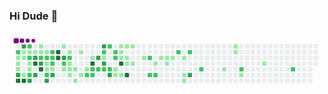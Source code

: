 ### Hi Dude 👋

<!--
**PedroLoebens/PedroLoebens** is a ✨ _special_ ✨ repository because its `README.md` (this file) appears on your GitHub profile.

Here are some ideas to get you started:

- 🔭 I’m currently working on ...
- 🌱 I’m currently learning ...
- 👯 I’m looking to collaborate on ...
- 🤔 I’m looking for help with ...
- 💬 Ask me about ...
- 📫 How to reach me: ...
- 😄 Pronouns: ...
- ⚡ Fun fact: ...
-->

<svg viewBox="-16 -32 880 192" width="880" height="192" xmlns="http://www.w3.org/2000/svg"><desc>Generated with https://github.com/Platane/snk</desc><style>@keyframes c0{57.71%{fill:var(--c2)}57.73%,to{fill:var(--ce)}}@keyframes c1{.99%{fill:var(--c1)}1.01%,to{fill:var(--ce)}}@keyframes c2{33.66%{fill:var(--c1)}33.68%,to{fill:var(--ce)}}@keyframes c3{33.86%{fill:var(--c1)}33.88%,to{fill:var(--ce)}}@keyframes c4{85.36%{fill:var(--c3)}85.38%,to{fill:var(--ce)}}@keyframes c5{97.18%{fill:var(--c4)}97.2%,to{fill:var(--ce)}}@keyframes c6{84.16%{fill:var(--c3)}84.18%,to{fill:var(--ce)}}@keyframes c7{1.39%{fill:var(--c1)}1.41%,to{fill:var(--ce)}}@keyframes c8{1.19%{fill:var(--c1)}1.21%,to{fill:var(--ce)}}@keyframes c9{42.68%{fill:var(--c1)}42.7%,to{fill:var(--ce)}}@keyframes ca{96.98%{fill:var(--c4)}97%,to{fill:var(--ce)}}@keyframes cb{56.7%{fill:var(--c2)}56.72%,to{fill:var(--ce)}}@keyframes cc{1.59%{fill:var(--c1)}1.61%,to{fill:var(--ce)}}@keyframes cd{57.1%{fill:var(--c2)}57.12%,to{fill:var(--ce)}}@keyframes ce{34.46%{fill:var(--c1)}34.48%,to{fill:var(--ce)}}@keyframes cf{34.26%{fill:var(--c1)}34.28%,to{fill:var(--ce)}}@keyframes cg{42.88%{fill:var(--c2)}42.9%,to{fill:var(--ce)}}@keyframes ch{86.36%{fill:var(--c3)}86.38%,to{fill:var(--ce)}}@keyframes ci{1.79%{fill:var(--c1)}1.81%,to{fill:var(--ce)}}@keyframes cj{83.36%{fill:var(--c3)}83.38%,to{fill:var(--ce)}}@keyframes ck{88.77%{fill:var(--c4)}88.79%,to{fill:var(--ce)}}@keyframes cl{85.96%{fill:var(--c3)}85.98%,to{fill:var(--ce)}}@keyframes cm{2.6%{fill:var(--c1)}2.62%,to{fill:var(--ce)}}@keyframes cn{1.99%{fill:var(--c1)}2.01%,to{fill:var(--ce)}}@keyframes co{55.9%{fill:var(--c2)}55.92%,to{fill:var(--ce)}}@keyframes cp{82.96%{fill:var(--c3)}82.98%,to{fill:var(--ce)}}@keyframes cq{88.37%{fill:var(--c4)}88.39%,to{fill:var(--ce)}}@keyframes cr{2.19%{fill:var(--c1)}2.21%,to{fill:var(--ce)}}@keyframes cs{55.7%{fill:var(--c2)}55.72%,to{fill:var(--ce)}}@keyframes ct{38.67%{fill:var(--c1)}38.69%,to{fill:var(--ce)}}@keyframes cu{38.47%{fill:var(--c1)}38.49%,to{fill:var(--ce)}}@keyframes cv{59.91%{fill:var(--c2)}59.93%,to{fill:var(--ce)}}@keyframes cw{87.77%{fill:var(--c3)}87.79%,to{fill:var(--ce)}}@keyframes cx{55.3%{fill:var(--c2)}55.32%,to{fill:var(--ce)}}@keyframes cy{55.1%{fill:var(--c2)}55.12%,to{fill:var(--ce)}}@keyframes cz{38.87%{fill:var(--c2)}38.89%,to{fill:var(--ce)}}@keyframes c10{38.27%{fill:var(--c1)}38.29%,to{fill:var(--ce)}}@keyframes c11{87.36%{fill:var(--c3)}87.38%,to{fill:var(--ce)}}@keyframes c12{89.97%{fill:var(--c4)}89.99%,to{fill:var(--ce)}}@keyframes c13{89.77%{fill:var(--c4)}89.79%,to{fill:var(--ce)}}@keyframes c14{3.8%{fill:var(--c1)}3.82%,to{fill:var(--ce)}}@keyframes c15{81.95%{fill:var(--c3)}81.97%,to{fill:var(--ce)}}@keyframes c16{54.5%{fill:var(--c2)}54.52%,to{fill:var(--ce)}}@keyframes c17{8.21%{fill:var(--c1)}8.23%,to{fill:var(--ce)}}@keyframes c18{4.2%{fill:var(--c1)}4.22%,to{fill:var(--ce)}}@keyframes c19{54.1%{fill:var(--c2)}54.12%,to{fill:var(--ce)}}@keyframes c1a{6.6%{fill:var(--c1)}6.62%,to{fill:var(--ce)}}@keyframes c1b{6.4%{fill:var(--c1)}6.42%,to{fill:var(--ce)}}@keyframes c1c{7.81%{fill:var(--c1)}7.83%,to{fill:var(--ce)}}@keyframes c1d{6.2%{fill:var(--c1)}6.22%,to{fill:var(--ce)}}@keyframes c1e{9.01%{fill:var(--c1)}9.03%,to{fill:var(--ce)}}@keyframes c1f{4.6%{fill:var(--c1)}4.62%,to{fill:var(--ce)}}@keyframes c1g{7.4%{fill:var(--c1)}7.42%,to{fill:var(--ce)}}@keyframes c1h{5.8%{fill:var(--c1)}5.82%,to{fill:var(--ce)}}@keyframes c1i{52.9%{fill:var(--c2)}52.92%,to{fill:var(--ce)}}@keyframes c1j{5.2%{fill:var(--c1)}5.22%,to{fill:var(--ce)}}@keyframes c1k{91.57%{fill:var(--c4)}91.59%,to{fill:var(--ce)}}@keyframes c1l{52.5%{fill:var(--c2)}52.52%,to{fill:var(--ce)}}@keyframes c1m{52.7%{fill:var(--c2)}52.72%,to{fill:var(--ce)}}@keyframes c1n{79.55%{fill:var(--c3)}79.57%,to{fill:var(--ce)}}@keyframes c1o{52.29%{fill:var(--c2)}52.31%,to{fill:var(--ce)}}@keyframes c1p{80.15%{fill:var(--c3)}80.17%,to{fill:var(--ce)}}@keyframes c1q{49.49%{fill:var(--c2)}49.51%,to{fill:var(--ce)}}@keyframes c1r{49.29%{fill:var(--c1)}49.31%,to{fill:var(--ce)}}@keyframes c1s{79.15%{fill:var(--c3)}79.17%,to{fill:var(--ce)}}@keyframes c1t{52.09%{fill:var(--c2)}52.11%,to{fill:var(--ce)}}@keyframes c1u{50.69%{fill:var(--c2)}50.71%,to{fill:var(--ce)}}@keyframes c1v{51.89%{fill:var(--c2)}51.91%,to{fill:var(--ce)}}@keyframes c1w{78.55%{fill:var(--c3)}78.57%,to{fill:var(--ce)}}@keyframes c1x{49.89%{fill:var(--c2)}49.91%,to{fill:var(--ce)}}@keyframes c1y{50.09%{fill:var(--c2)}50.11%,to{fill:var(--ce)}}@keyframes c1z{11.21%{fill:var(--c1)}11.23%,to{fill:var(--ce)}}@keyframes c20{10.61%{fill:var(--c1)}10.63%,to{fill:var(--ce)}}@keyframes c21{13.42%{fill:var(--c1)}13.44%,to{fill:var(--ce)}}@keyframes c22{13.22%{fill:var(--c1)}13.24%,to{fill:var(--ce)}}@keyframes c23{13.02%{fill:var(--c1)}13.04%,to{fill:var(--ce)}}@keyframes c24{92.58%{fill:var(--c4)}92.6%,to{fill:var(--ce)}}@keyframes c25{10.81%{fill:var(--c1)}10.83%,to{fill:var(--ce)}}@keyframes c26{13.62%{fill:var(--c1)}13.64%,to{fill:var(--ce)}}@keyframes c27{12.82%{fill:var(--c1)}12.84%,to{fill:var(--ce)}}@keyframes c28{12.21%{fill:var(--c1)}12.23%,to{fill:var(--ce)}}@keyframes c29{93.18%{fill:var(--c4)}93.2%,to{fill:var(--ce)}}@keyframes c2a{13.82%{fill:var(--c1)}13.84%,to{fill:var(--ce)}}@keyframes c2b{12.41%{fill:var(--c1)}12.43%,to{fill:var(--ce)}}@keyframes c2c{14.62%{fill:var(--c1)}14.64%,to{fill:var(--ce)}}@keyframes c2d{65.72%{fill:var(--c2)}65.74%,to{fill:var(--ce)}}@keyframes c2e{64.72%{fill:var(--c2)}64.74%,to{fill:var(--ce)}}@keyframes c2f{15.22%{fill:var(--c1)}15.24%,to{fill:var(--ce)}}@keyframes c2g{64.92%{fill:var(--c2)}64.94%,to{fill:var(--ce)}}@keyframes c2h{18.83%{fill:var(--c1)}18.85%,to{fill:var(--ce)}}@keyframes c2i{15.82%{fill:var(--c1)}15.84%,to{fill:var(--ce)}}@keyframes c2j{15.62%{fill:var(--c1)}15.64%,to{fill:var(--ce)}}@keyframes c2k{16.02%{fill:var(--c1)}16.04%,to{fill:var(--ce)}}@keyframes c2l{66.92%{fill:var(--c2)}66.94%,to{fill:var(--ce)}}@keyframes c2m{16.42%{fill:var(--c1)}16.44%,to{fill:var(--ce)}}@keyframes c2n{17.02%{fill:var(--c1)}17.04%,to{fill:var(--ce)}}@keyframes c2o{17.22%{fill:var(--c1)}17.24%,to{fill:var(--ce)}}@keyframes c2p{67.32%{fill:var(--c2)}67.34%,to{fill:var(--ce)}}@keyframes c2q{75.34%{fill:var(--c3)}75.36%,to{fill:var(--ce)}}@keyframes c2r{68.33%{fill:var(--c2)}68.35%,to{fill:var(--ce)}}@keyframes c2s{21.43%{fill:var(--c1)}21.45%,to{fill:var(--ce)}}@keyframes c2t{25.04%{fill:var(--c1)}25.06%,to{fill:var(--ce)}}@keyframes c2u{24.84%{fill:var(--c1)}24.86%,to{fill:var(--ce)}}@keyframes c2v{69.73%{fill:var(--c2)}69.75%,to{fill:var(--ce)}}@keyframes c2w{22.23%{fill:var(--c1)}22.25%,to{fill:var(--ce)}}@keyframes c2x{23.44%{fill:var(--c1)}23.46%,to{fill:var(--ce)}}@keyframes c2y{71.53%{fill:var(--c2)}71.55%,to{fill:var(--ce)}}@keyframes u0{.99%{transform:scale(0,1)}1.01%,1.19%{transform:scale(.02,1)}1.21%,1.39%{transform:scale(.04,1)}1.41%,1.59%{transform:scale(.06,1)}1.61%,1.79%{transform:scale(.08,1)}1.81%,1.99%{transform:scale(.1,1)}2.01%,2.19%{transform:scale(.12,1)}2.21%,2.6%{transform:scale(.13,1)}2.62%,3.8%{transform:scale(.15,1)}3.82%,4.2%{transform:scale(.17,1)}4.22%,4.6%{transform:scale(.19,1)}4.62%,5.2%{transform:scale(.21,1)}5.22%,5.8%{transform:scale(.23,1)}5.82%,6.2%{transform:scale(.25,1)}6.22%,6.4%{transform:scale(.27,1)}6.42%,6.6%{transform:scale(.29,1)}6.62%,7.4%{transform:scale(.31,1)}7.42%,7.81%{transform:scale(.33,1)}7.83%,8.21%{transform:scale(.35,1)}8.23%,9.01%{transform:scale(.37,1)}10.61%,9.03%{transform:scale(.38,1)}10.63%,10.81%{transform:scale(.4,1)}10.83%,11.21%{transform:scale(.42,1)}11.23%,12.21%{transform:scale(.44,1)}12.23%,12.41%{transform:scale(.46,1)}12.43%,12.82%{transform:scale(.48,1)}12.84%,13.02%{transform:scale(.5,1)}13.04%,13.22%{transform:scale(.52,1)}13.24%,13.42%{transform:scale(.54,1)}13.44%,13.62%{transform:scale(.56,1)}13.64%,13.82%{transform:scale(.58,1)}13.84%,14.62%{transform:scale(.6,1)}14.64%,15.22%{transform:scale(.62,1)}15.24%,15.62%{transform:scale(.63,1)}15.64%,15.82%{transform:scale(.65,1)}15.84%,16.02%{transform:scale(.67,1)}16.04%,16.42%{transform:scale(.69,1)}16.44%,17.02%{transform:scale(.71,1)}17.04%,17.22%{transform:scale(.73,1)}17.24%,18.83%{transform:scale(.75,1)}18.85%,21.43%{transform:scale(.77,1)}21.45%,22.23%{transform:scale(.79,1)}22.25%,23.44%{transform:scale(.81,1)}23.46%,24.84%{transform:scale(.83,1)}24.86%,25.04%{transform:scale(.85,1)}25.06%,33.66%{transform:scale(.87,1)}33.68%,33.86%{transform:scale(.88,1)}33.88%,34.26%{transform:scale(.9,1)}34.28%,34.46%{transform:scale(.92,1)}34.48%,38.27%{transform:scale(.94,1)}38.29%,38.47%{transform:scale(.96,1)}38.49%,38.67%{transform:scale(.98,1)}38.69%,to{transform:scale(1,1)}}@keyframes u1{38.87%{transform:scale(0,1)}38.89%,to{transform:scale(1,1)}}@keyframes u2{42.68%{transform:scale(0,1)}42.7%,to{transform:scale(1,1)}}@keyframes u3{42.88%{transform:scale(0,1)}42.9%,to{transform:scale(1,1)}}@keyframes u4{49.29%{transform:scale(0,1)}49.31%,to{transform:scale(1,1)}}@keyframes u5{49.49%{transform:scale(0,1)}49.51%,49.89%{transform:scale(.04,1)}49.91%,50.09%{transform:scale(.07,1)}50.11%,50.69%{transform:scale(.11,1)}50.71%,51.89%{transform:scale(.14,1)}51.91%,52.09%{transform:scale(.18,1)}52.11%,52.29%{transform:scale(.21,1)}52.31%,52.5%{transform:scale(.25,1)}52.52%,52.7%{transform:scale(.29,1)}52.72%,52.9%{transform:scale(.32,1)}52.92%,54.1%{transform:scale(.36,1)}54.12%,54.5%{transform:scale(.39,1)}54.52%,55.1%{transform:scale(.43,1)}55.12%,55.3%{transform:scale(.46,1)}55.32%,55.7%{transform:scale(.5,1)}55.72%,55.9%{transform:scale(.54,1)}55.92%,56.7%{transform:scale(.57,1)}56.72%,57.1%{transform:scale(.61,1)}57.12%,57.71%{transform:scale(.64,1)}57.73%,59.91%{transform:scale(.68,1)}59.93%,64.72%{transform:scale(.71,1)}64.74%,64.92%{transform:scale(.75,1)}64.94%,65.72%{transform:scale(.79,1)}65.74%,66.92%{transform:scale(.82,1)}66.94%,67.32%{transform:scale(.86,1)}67.34%,68.33%{transform:scale(.89,1)}68.35%,69.73%{transform:scale(.93,1)}69.75%,71.53%{transform:scale(.96,1)}71.55%,to{transform:scale(1,1)}}@keyframes u6{75.34%{transform:scale(0,1)}75.36%,78.55%{transform:scale(.07,1)}78.57%,79.15%{transform:scale(.14,1)}79.17%,79.55%{transform:scale(.21,1)}79.57%,80.15%{transform:scale(.29,1)}80.17%,81.95%{transform:scale(.36,1)}81.97%,82.96%{transform:scale(.43,1)}82.98%,83.36%{transform:scale(.5,1)}83.38%,84.16%{transform:scale(.57,1)}84.18%,85.36%{transform:scale(.64,1)}85.38%,85.96%{transform:scale(.71,1)}85.98%,86.36%{transform:scale(.79,1)}86.38%,87.36%{transform:scale(.86,1)}87.38%,87.77%{transform:scale(.93,1)}87.79%,to{transform:scale(1,1)}}@keyframes u7{88.37%{transform:scale(0,1)}88.39%,88.77%{transform:scale(.11,1)}88.79%,89.77%{transform:scale(.22,1)}89.79%,89.97%{transform:scale(.33,1)}89.99%,91.57%{transform:scale(.44,1)}91.59%,92.58%{transform:scale(.56,1)}92.6%,93.18%{transform:scale(.67,1)}93.2%,96.98%{transform:scale(.78,1)}97%,97.18%{transform:scale(.89,1)}97.2%,to{transform:scale(1,1)}}@keyframes s0{0%,99.8%{transform:translate(0,-16px)}.2%{transform:translate(-16px,-16px)}.8%{transform:translate(-16px,32px)}1.2%,33.27%,57.31%,98.2%{transform:translate(16px,32px)}1.4%,33.07%,57.52%{transform:translate(16px,16px)}2.2%,55.51%,59.12%{transform:translate(80px,16px)}2.4%{transform:translate(80px,0)}2.61%,56.31%{transform:translate(64px,0)}2.81%{transform:translate(64px,-16px)}3.61%{transform:translate(128px,-16px)}3.81%,81.56%{transform:translate(128px,0)}4.01%{transform:translate(144px,0)}4.21%{transform:translate(144px,16px)}5.01%,91.18%{transform:translate(208px,16px)}5.21%{transform:translate(208px,32px)}5.41%,53.51%{transform:translate(192px,32px)}5.81%{transform:translate(192px,64px)}6.41%,8.02%{transform:translate(144px,64px)}54.31%,6.61%{transform:translate(144px,48px)}7.01%{transform:translate(176px,48px)}7.41%{transform:translate(176px,80px)}7.82%{transform:translate(144px,80px)}8.22%{transform:translate(128px,64px)}8.42%{transform:translate(128px,80px)}8.82%{transform:translate(160px,80px)}9.02%{transform:translate(160px,96px)}10.42%,48.1%{transform:translate(272px,96px)}10.62%,11.42%{transform:translate(272px,80px)}10.82%,11.62%{transform:translate(288px,80px)}11.02%,11.82%{transform:translate(288px,64px)}11.22%{transform:translate(272px,64px)}12.02%{transform:translate(304px,64px)}12.22%,92.79%{transform:translate(304px,48px)}12.42%{transform:translate(320px,48px)}12.63%{transform:translate(320px,32px)}13.03%{transform:translate(288px,32px)}13.43%{transform:translate(288px,0)}14.23%{transform:translate(352px,0)}14.83%{transform:translate(352px,48px)}15.63%{transform:translate(416px,48px)}15.83%{transform:translate(416px,32px)}16.43%{transform:translate(464px,32px)}17.23%{transform:translate(464px,96px)}17.43%{transform:translate(448px,96px)}18.24%{transform:translate(448px,32px)}18.84%{transform:translate(400px,32px)}19.04%{transform:translate(400px,48px)}21.24%{transform:translate(576px,48px)}21.44%{transform:translate(576px,64px)}21.84%{transform:translate(608px,64px)}22.04%{transform:translate(608px,80px)}23.05%{transform:translate(688px,80px)}23.85%{transform:translate(688px,16px)}24.85%{transform:translate(608px,16px)}25.25%{transform:translate(608px,-16px)}32.26%,99.2%{transform:translate(48px,-16px)}32.67%{transform:translate(48px,16px)}33.47%,57.92%{transform:translate(0,32px)}33.87%{transform:translate(0,64px)}34.27%,43.09%{transform:translate(32px,64px)}34.47%{transform:translate(32px,48px)}34.67%,98%{transform:translate(16px,48px)}34.87%,42.48%{transform:translate(16px,64px)}35.27%,42.08%,43.69%{transform:translate(-16px,64px)}35.87%,41.48%,44.29%{transform:translate(-16px,112px)}37.27%{transform:translate(96px,112px)}37.47%,87.58%{transform:translate(96px,96px)}37.68%{transform:translate(112px,96px)}38.08%{transform:translate(112px,64px)}38.48%,88.18%{transform:translate(80px,64px)}38.68%{transform:translate(80px,48px)}39.08%{transform:translate(112px,48px)}39.88%{transform:translate(112px,112px)}42.69%,96.79%{transform:translate(16px,80px)}42.89%,86.57%{transform:translate(32px,80px)}47.29%{transform:translate(224px,112px)}47.49%{transform:translate(224px,96px)}48.7%{transform:translate(272px,48px)}48.9%{transform:translate(256px,48px)}49.1%,50.3%{transform:translate(256px,32px)}49.3%,79.36%{transform:translate(240px,32px)}49.5%,79.96%{transform:translate(240px,16px)}49.9%,51.1%{transform:translate(272px,16px)}50.1%{transform:translate(272px,32px)}50.7%{transform:translate(256px,0)}50.9%{transform:translate(272px,0)}51.3%{transform:translate(256px,16px)}51.9%,78.36%{transform:translate(256px,64px)}52.51%{transform:translate(208px,64px)}52.71%{transform:translate(208px,80px)}52.91%{transform:translate(192px,80px)}54.11%{transform:translate(144px,32px)}54.91%{transform:translate(96px,48px)}55.31%{transform:translate(96px,16px)}55.71%{transform:translate(80px,32px)}55.91%,83.17%{transform:translate(64px,32px)}56.71%{transform:translate(32px,0)}57.11%,58.32%{transform:translate(32px,32px)}57.72%{transform:translate(0,16px)}58.52%{transform:translate(32px,16px)}59.92%{transform:translate(80px,80px)}60.12%{transform:translate(64px,80px)}60.52%{transform:translate(64px,112px)}64.33%{transform:translate(368px,112px)}64.73%{transform:translate(368px,80px)}64.93%{transform:translate(384px,80px)}65.53%{transform:translate(384px,32px)}65.73%{transform:translate(368px,32px)}65.93%{transform:translate(368px,16px)}67.74%{transform:translate(512px,16px)}68.34%{transform:translate(512px,64px)}71.54%{transform:translate(768px,64px)}71.74%{transform:translate(768px,80px)}75.35%{transform:translate(480px,80px)}75.55%{transform:translate(480px,64px)}78.56%{transform:translate(256px,80px)}78.76%{transform:translate(240px,80px)}79.56%{transform:translate(224px,32px)}79.76%{transform:translate(224px,16px)}80.16%{transform:translate(240px,0)}82.16%{transform:translate(128px,48px)}82.97%,88.58%{transform:translate(64px,48px)}83.37%,88.98%,98.6%{transform:translate(48px,32px)}83.77%{transform:translate(48px,0)}84.37%{transform:translate(0,0)}85.37%{transform:translate(0,80px)}85.97%{transform:translate(48px,80px)}86.17%{transform:translate(48px,96px)}86.37%{transform:translate(32px,96px)}87.37%{transform:translate(96px,80px)}87.78%{transform:translate(80px,96px)}88.38%{transform:translate(64px,64px)}88.78%{transform:translate(48px,48px)}89.78%{transform:translate(112px,32px)}89.98%{transform:translate(112px,16px)}91.58%{transform:translate(208px,48px)}93.19%{transform:translate(304px,80px)}96.99%{transform:translate(16px,96px)}97.19%{transform:translate(0,96px)}97.8%{transform:translate(0,48px)}}@keyframes s1{0%,99.8%{transform:translate(16px,-16px)}.4%{transform:translate(-16px,-16px)}1%{transform:translate(-16px,32px)}1.4%,33.47%,57.52%,98.4%{transform:translate(16px,32px)}1.6%,33.27%,57.72%{transform:translate(16px,16px)}2.4%,55.71%,59.32%{transform:translate(80px,16px)}2.61%{transform:translate(80px,0)}2.81%,56.51%{transform:translate(64px,0)}3.01%{transform:translate(64px,-16px)}3.81%{transform:translate(128px,-16px)}4.01%,81.76%{transform:translate(128px,0)}4.21%{transform:translate(144px,0)}4.41%{transform:translate(144px,16px)}5.21%,91.38%{transform:translate(208px,16px)}5.41%{transform:translate(208px,32px)}5.61%,53.71%{transform:translate(192px,32px)}6.01%{transform:translate(192px,64px)}6.61%,8.22%{transform:translate(144px,64px)}54.51%,6.81%{transform:translate(144px,48px)}7.21%{transform:translate(176px,48px)}7.62%{transform:translate(176px,80px)}8.02%{transform:translate(144px,80px)}8.42%{transform:translate(128px,64px)}8.62%{transform:translate(128px,80px)}9.02%{transform:translate(160px,80px)}9.22%{transform:translate(160px,96px)}10.62%,48.3%{transform:translate(272px,96px)}10.82%,11.62%{transform:translate(272px,80px)}11.02%,11.82%{transform:translate(288px,80px)}11.22%,12.02%{transform:translate(288px,64px)}11.42%{transform:translate(272px,64px)}12.22%{transform:translate(304px,64px)}12.42%,92.99%{transform:translate(304px,48px)}12.63%{transform:translate(320px,48px)}12.83%{transform:translate(320px,32px)}13.23%{transform:translate(288px,32px)}13.63%{transform:translate(288px,0)}14.43%{transform:translate(352px,0)}15.03%{transform:translate(352px,48px)}15.83%{transform:translate(416px,48px)}16.03%{transform:translate(416px,32px)}16.63%{transform:translate(464px,32px)}17.43%{transform:translate(464px,96px)}17.64%{transform:translate(448px,96px)}18.44%{transform:translate(448px,32px)}19.04%{transform:translate(400px,32px)}19.24%{transform:translate(400px,48px)}21.44%{transform:translate(576px,48px)}21.64%{transform:translate(576px,64px)}22.04%{transform:translate(608px,64px)}22.24%{transform:translate(608px,80px)}23.25%{transform:translate(688px,80px)}24.05%{transform:translate(688px,16px)}25.05%{transform:translate(608px,16px)}25.45%{transform:translate(608px,-16px)}32.46%,99.4%{transform:translate(48px,-16px)}32.87%{transform:translate(48px,16px)}33.67%,58.12%{transform:translate(0,32px)}34.07%{transform:translate(0,64px)}34.47%,43.29%{transform:translate(32px,64px)}34.67%{transform:translate(32px,48px)}34.87%,98.2%{transform:translate(16px,48px)}35.07%,42.69%{transform:translate(16px,64px)}35.47%,42.28%,43.89%{transform:translate(-16px,64px)}36.07%,41.68%,44.49%{transform:translate(-16px,112px)}37.47%{transform:translate(96px,112px)}37.68%,87.78%{transform:translate(96px,96px)}37.88%{transform:translate(112px,96px)}38.28%{transform:translate(112px,64px)}38.68%,88.38%{transform:translate(80px,64px)}38.88%{transform:translate(80px,48px)}39.28%{transform:translate(112px,48px)}40.08%{transform:translate(112px,112px)}42.89%,96.99%{transform:translate(16px,80px)}43.09%,86.77%{transform:translate(32px,80px)}47.49%{transform:translate(224px,112px)}47.7%{transform:translate(224px,96px)}48.9%{transform:translate(272px,48px)}49.1%{transform:translate(256px,48px)}49.3%,50.5%{transform:translate(256px,32px)}49.5%,79.56%{transform:translate(240px,32px)}49.7%,80.16%{transform:translate(240px,16px)}50.1%,51.3%{transform:translate(272px,16px)}50.3%{transform:translate(272px,32px)}50.9%{transform:translate(256px,0)}51.1%{transform:translate(272px,0)}51.5%{transform:translate(256px,16px)}52.1%,78.56%{transform:translate(256px,64px)}52.71%{transform:translate(208px,64px)}52.91%{transform:translate(208px,80px)}53.11%{transform:translate(192px,80px)}54.31%{transform:translate(144px,32px)}55.11%{transform:translate(96px,48px)}55.51%{transform:translate(96px,16px)}55.91%{transform:translate(80px,32px)}56.11%,83.37%{transform:translate(64px,32px)}56.91%{transform:translate(32px,0)}57.31%,58.52%{transform:translate(32px,32px)}57.92%{transform:translate(0,16px)}58.72%{transform:translate(32px,16px)}60.12%{transform:translate(80px,80px)}60.32%{transform:translate(64px,80px)}60.72%{transform:translate(64px,112px)}64.53%{transform:translate(368px,112px)}64.93%{transform:translate(368px,80px)}65.13%{transform:translate(384px,80px)}65.73%{transform:translate(384px,32px)}65.93%{transform:translate(368px,32px)}66.13%{transform:translate(368px,16px)}67.94%{transform:translate(512px,16px)}68.54%{transform:translate(512px,64px)}71.74%{transform:translate(768px,64px)}71.94%{transform:translate(768px,80px)}75.55%{transform:translate(480px,80px)}75.75%{transform:translate(480px,64px)}78.76%{transform:translate(256px,80px)}78.96%{transform:translate(240px,80px)}79.76%{transform:translate(224px,32px)}79.96%{transform:translate(224px,16px)}80.36%{transform:translate(240px,0)}82.36%{transform:translate(128px,48px)}83.17%,88.78%{transform:translate(64px,48px)}83.57%,89.18%,98.8%{transform:translate(48px,32px)}83.97%{transform:translate(48px,0)}84.57%{transform:translate(0,0)}85.57%{transform:translate(0,80px)}86.17%{transform:translate(48px,80px)}86.37%{transform:translate(48px,96px)}86.57%{transform:translate(32px,96px)}87.58%{transform:translate(96px,80px)}87.98%{transform:translate(80px,96px)}88.58%{transform:translate(64px,64px)}88.98%{transform:translate(48px,48px)}89.98%{transform:translate(112px,32px)}90.18%{transform:translate(112px,16px)}91.78%{transform:translate(208px,48px)}93.39%{transform:translate(304px,80px)}97.19%{transform:translate(16px,96px)}97.39%{transform:translate(0,96px)}98%{transform:translate(0,48px)}}@keyframes s2{0%,99.8%{transform:translate(32px,-16px)}.6%{transform:translate(-16px,-16px)}1.2%{transform:translate(-16px,32px)}1.6%,33.67%,57.72%,98.6%{transform:translate(16px,32px)}1.8%,33.47%,57.92%{transform:translate(16px,16px)}2.61%,55.91%,59.52%{transform:translate(80px,16px)}2.81%{transform:translate(80px,0)}3.01%,56.71%{transform:translate(64px,0)}3.21%{transform:translate(64px,-16px)}4.01%{transform:translate(128px,-16px)}4.21%,81.96%{transform:translate(128px,0)}4.41%{transform:translate(144px,0)}4.61%{transform:translate(144px,16px)}5.41%,91.58%{transform:translate(208px,16px)}5.61%{transform:translate(208px,32px)}5.81%,53.91%{transform:translate(192px,32px)}6.21%{transform:translate(192px,64px)}6.81%,8.42%{transform:translate(144px,64px)}54.71%,7.01%{transform:translate(144px,48px)}7.41%{transform:translate(176px,48px)}7.82%{transform:translate(176px,80px)}8.22%{transform:translate(144px,80px)}8.62%{transform:translate(128px,64px)}8.82%{transform:translate(128px,80px)}9.22%{transform:translate(160px,80px)}9.42%{transform:translate(160px,96px)}10.82%,48.5%{transform:translate(272px,96px)}11.02%,11.82%{transform:translate(272px,80px)}11.22%,12.02%{transform:translate(288px,80px)}11.42%,12.22%{transform:translate(288px,64px)}11.62%{transform:translate(272px,64px)}12.42%{transform:translate(304px,64px)}12.63%,93.19%{transform:translate(304px,48px)}12.83%{transform:translate(320px,48px)}13.03%{transform:translate(320px,32px)}13.43%{transform:translate(288px,32px)}13.83%{transform:translate(288px,0)}14.63%{transform:translate(352px,0)}15.23%{transform:translate(352px,48px)}16.03%{transform:translate(416px,48px)}16.23%{transform:translate(416px,32px)}16.83%{transform:translate(464px,32px)}17.64%{transform:translate(464px,96px)}17.84%{transform:translate(448px,96px)}18.64%{transform:translate(448px,32px)}19.24%{transform:translate(400px,32px)}19.44%{transform:translate(400px,48px)}21.64%{transform:translate(576px,48px)}21.84%{transform:translate(576px,64px)}22.24%{transform:translate(608px,64px)}22.44%{transform:translate(608px,80px)}23.45%{transform:translate(688px,80px)}24.25%{transform:translate(688px,16px)}25.25%{transform:translate(608px,16px)}25.65%{transform:translate(608px,-16px)}32.67%,99.6%{transform:translate(48px,-16px)}33.07%{transform:translate(48px,16px)}33.87%,58.32%{transform:translate(0,32px)}34.27%{transform:translate(0,64px)}34.67%,43.49%{transform:translate(32px,64px)}34.87%{transform:translate(32px,48px)}35.07%,98.4%{transform:translate(16px,48px)}35.27%,42.89%{transform:translate(16px,64px)}35.67%,42.48%,44.09%{transform:translate(-16px,64px)}36.27%,41.88%,44.69%{transform:translate(-16px,112px)}37.68%{transform:translate(96px,112px)}37.88%,87.98%{transform:translate(96px,96px)}38.08%{transform:translate(112px,96px)}38.48%{transform:translate(112px,64px)}38.88%,88.58%{transform:translate(80px,64px)}39.08%{transform:translate(80px,48px)}39.48%{transform:translate(112px,48px)}40.28%{transform:translate(112px,112px)}43.09%,97.19%{transform:translate(16px,80px)}43.29%,86.97%{transform:translate(32px,80px)}47.7%{transform:translate(224px,112px)}47.9%{transform:translate(224px,96px)}49.1%{transform:translate(272px,48px)}49.3%{transform:translate(256px,48px)}49.5%,50.7%{transform:translate(256px,32px)}49.7%,79.76%{transform:translate(240px,32px)}49.9%,80.36%{transform:translate(240px,16px)}50.3%,51.5%{transform:translate(272px,16px)}50.5%{transform:translate(272px,32px)}51.1%{transform:translate(256px,0)}51.3%{transform:translate(272px,0)}51.7%{transform:translate(256px,16px)}52.3%,78.76%{transform:translate(256px,64px)}52.91%{transform:translate(208px,64px)}53.11%{transform:translate(208px,80px)}53.31%{transform:translate(192px,80px)}54.51%{transform:translate(144px,32px)}55.31%{transform:translate(96px,48px)}55.71%{transform:translate(96px,16px)}56.11%{transform:translate(80px,32px)}56.31%,83.57%{transform:translate(64px,32px)}57.11%{transform:translate(32px,0)}57.52%,58.72%{transform:translate(32px,32px)}58.12%{transform:translate(0,16px)}58.92%{transform:translate(32px,16px)}60.32%{transform:translate(80px,80px)}60.52%{transform:translate(64px,80px)}60.92%{transform:translate(64px,112px)}64.73%{transform:translate(368px,112px)}65.13%{transform:translate(368px,80px)}65.33%{transform:translate(384px,80px)}65.93%{transform:translate(384px,32px)}66.13%{transform:translate(368px,32px)}66.33%{transform:translate(368px,16px)}68.14%{transform:translate(512px,16px)}68.74%{transform:translate(512px,64px)}71.94%{transform:translate(768px,64px)}72.14%{transform:translate(768px,80px)}75.75%{transform:translate(480px,80px)}75.95%{transform:translate(480px,64px)}78.96%{transform:translate(256px,80px)}79.16%{transform:translate(240px,80px)}79.96%{transform:translate(224px,32px)}80.16%{transform:translate(224px,16px)}80.56%{transform:translate(240px,0)}82.57%{transform:translate(128px,48px)}83.37%,88.98%{transform:translate(64px,48px)}83.77%,89.38%,99%{transform:translate(48px,32px)}84.17%{transform:translate(48px,0)}84.77%{transform:translate(0,0)}85.77%{transform:translate(0,80px)}86.37%{transform:translate(48px,80px)}86.57%{transform:translate(48px,96px)}86.77%{transform:translate(32px,96px)}87.78%{transform:translate(96px,80px)}88.18%{transform:translate(80px,96px)}88.78%{transform:translate(64px,64px)}89.18%{transform:translate(48px,48px)}90.18%{transform:translate(112px,32px)}90.38%{transform:translate(112px,16px)}91.98%{transform:translate(208px,48px)}93.59%{transform:translate(304px,80px)}97.39%{transform:translate(16px,96px)}97.6%{transform:translate(0,96px)}98.2%{transform:translate(0,48px)}}@keyframes s3{0%,32.87%,99.8%{transform:translate(48px,-16px)}.8%{transform:translate(-16px,-16px)}1.4%{transform:translate(-16px,32px)}1.8%,33.87%,57.92%,98.8%{transform:translate(16px,32px)}2%,33.67%,58.12%{transform:translate(16px,16px)}2.81%,56.11%,59.72%{transform:translate(80px,16px)}3.01%{transform:translate(80px,0)}3.21%,56.91%{transform:translate(64px,0)}3.41%{transform:translate(64px,-16px)}4.21%{transform:translate(128px,-16px)}4.41%,82.16%{transform:translate(128px,0)}4.61%{transform:translate(144px,0)}4.81%{transform:translate(144px,16px)}5.61%,91.78%{transform:translate(208px,16px)}5.81%{transform:translate(208px,32px)}54.11%,6.01%{transform:translate(192px,32px)}6.41%{transform:translate(192px,64px)}7.01%,8.62%{transform:translate(144px,64px)}54.91%,7.21%{transform:translate(144px,48px)}7.62%{transform:translate(176px,48px)}8.02%{transform:translate(176px,80px)}8.42%{transform:translate(144px,80px)}8.82%{transform:translate(128px,64px)}9.02%{transform:translate(128px,80px)}9.42%{transform:translate(160px,80px)}9.62%{transform:translate(160px,96px)}11.02%,48.7%{transform:translate(272px,96px)}11.22%,12.02%{transform:translate(272px,80px)}11.42%,12.22%{transform:translate(288px,80px)}11.62%,12.42%{transform:translate(288px,64px)}11.82%{transform:translate(272px,64px)}12.63%{transform:translate(304px,64px)}12.83%,93.39%{transform:translate(304px,48px)}13.03%{transform:translate(320px,48px)}13.23%{transform:translate(320px,32px)}13.63%{transform:translate(288px,32px)}14.03%{transform:translate(288px,0)}14.83%{transform:translate(352px,0)}15.43%{transform:translate(352px,48px)}16.23%{transform:translate(416px,48px)}16.43%{transform:translate(416px,32px)}17.03%{transform:translate(464px,32px)}17.84%{transform:translate(464px,96px)}18.04%{transform:translate(448px,96px)}18.84%{transform:translate(448px,32px)}19.44%{transform:translate(400px,32px)}19.64%{transform:translate(400px,48px)}21.84%{transform:translate(576px,48px)}22.04%{transform:translate(576px,64px)}22.44%{transform:translate(608px,64px)}22.65%{transform:translate(608px,80px)}23.65%{transform:translate(688px,80px)}24.45%{transform:translate(688px,16px)}25.45%{transform:translate(608px,16px)}25.85%{transform:translate(608px,-16px)}33.27%{transform:translate(48px,16px)}34.07%,58.52%{transform:translate(0,32px)}34.47%{transform:translate(0,64px)}34.87%,43.69%{transform:translate(32px,64px)}35.07%{transform:translate(32px,48px)}35.27%,98.6%{transform:translate(16px,48px)}35.47%,43.09%{transform:translate(16px,64px)}35.87%,42.69%,44.29%{transform:translate(-16px,64px)}36.47%,42.08%,44.89%{transform:translate(-16px,112px)}37.88%{transform:translate(96px,112px)}38.08%,88.18%{transform:translate(96px,96px)}38.28%{transform:translate(112px,96px)}38.68%{transform:translate(112px,64px)}39.08%,88.78%{transform:translate(80px,64px)}39.28%{transform:translate(80px,48px)}39.68%{transform:translate(112px,48px)}40.48%{transform:translate(112px,112px)}43.29%,97.39%{transform:translate(16px,80px)}43.49%,87.17%{transform:translate(32px,80px)}47.9%{transform:translate(224px,112px)}48.1%{transform:translate(224px,96px)}49.3%{transform:translate(272px,48px)}49.5%{transform:translate(256px,48px)}49.7%,50.9%{transform:translate(256px,32px)}49.9%,79.96%{transform:translate(240px,32px)}50.1%,80.56%{transform:translate(240px,16px)}50.5%,51.7%{transform:translate(272px,16px)}50.7%{transform:translate(272px,32px)}51.3%{transform:translate(256px,0)}51.5%{transform:translate(272px,0)}51.9%{transform:translate(256px,16px)}52.51%,78.96%{transform:translate(256px,64px)}53.11%{transform:translate(208px,64px)}53.31%{transform:translate(208px,80px)}53.51%{transform:translate(192px,80px)}54.71%{transform:translate(144px,32px)}55.51%{transform:translate(96px,48px)}55.91%{transform:translate(96px,16px)}56.31%{transform:translate(80px,32px)}56.51%,83.77%{transform:translate(64px,32px)}57.31%{transform:translate(32px,0)}57.72%,58.92%{transform:translate(32px,32px)}58.32%{transform:translate(0,16px)}59.12%{transform:translate(32px,16px)}60.52%{transform:translate(80px,80px)}60.72%{transform:translate(64px,80px)}61.12%{transform:translate(64px,112px)}64.93%{transform:translate(368px,112px)}65.33%{transform:translate(368px,80px)}65.53%{transform:translate(384px,80px)}66.13%{transform:translate(384px,32px)}66.33%{transform:translate(368px,32px)}66.53%{transform:translate(368px,16px)}68.34%{transform:translate(512px,16px)}68.94%{transform:translate(512px,64px)}72.14%{transform:translate(768px,64px)}72.34%{transform:translate(768px,80px)}75.95%{transform:translate(480px,80px)}76.15%{transform:translate(480px,64px)}79.16%{transform:translate(256px,80px)}79.36%{transform:translate(240px,80px)}80.16%{transform:translate(224px,32px)}80.36%{transform:translate(224px,16px)}80.76%{transform:translate(240px,0)}82.77%{transform:translate(128px,48px)}83.57%,89.18%{transform:translate(64px,48px)}83.97%,89.58%,99.2%{transform:translate(48px,32px)}84.37%{transform:translate(48px,0)}84.97%{transform:translate(0,0)}85.97%{transform:translate(0,80px)}86.57%{transform:translate(48px,80px)}86.77%{transform:translate(48px,96px)}86.97%{transform:translate(32px,96px)}87.98%{transform:translate(96px,80px)}88.38%{transform:translate(80px,96px)}88.98%{transform:translate(64px,64px)}89.38%{transform:translate(48px,48px)}90.38%{transform:translate(112px,32px)}90.58%{transform:translate(112px,16px)}92.18%{transform:translate(208px,48px)}93.79%{transform:translate(304px,80px)}97.6%{transform:translate(16px,96px)}97.8%{transform:translate(0,96px)}98.4%{transform:translate(0,48px)}}:root{--cb:#1b1f230a;--cs:purple;--ce:#ebedf0;--c0:#ebedf0;--c1:#9be9a8;--c2:#40c463;--c3:#30a14e;--c4:#216e39}@media (prefers-color-scheme:dark){:root{--cb:#1b1f230a;--cs:purple;--ce:#161b22;--c1:#01311f;--c2:#034525;--c3:#0f6d31;--c4:#00c647}}.c{shape-rendering:geometricPrecision;fill:var(--ce);stroke-width:1px;stroke:var(--cb);animation:none 49900ms linear infinite}.c.c0{fill:var(--c2);animation-name:c0}.c.c1,.c.c2,.c.c3{fill:var(--c1);animation-name:c1}.c.c2,.c.c3{animation-name:c2}.c.c3{animation-name:c3}.c.c4{fill:var(--c3);animation-name:c4}.c.c5{fill:var(--c4);animation-name:c5}.c.c6{fill:var(--c3);animation-name:c6}.c.c7,.c.c8,.c.c9{fill:var(--c1);animation-name:c7}.c.c8,.c.c9{animation-name:c8}.c.c9{animation-name:c9}.c.ca{fill:var(--c4);animation-name:ca}.c.cb{fill:var(--c2);animation-name:cb}.c.cc{fill:var(--c1);animation-name:cc}.c.cd{fill:var(--c2);animation-name:cd}.c.ce,.c.cf{fill:var(--c1);animation-name:ce}.c.cf{animation-name:cf}.c.cg{fill:var(--c2);animation-name:cg}.c.ch{fill:var(--c3);animation-name:ch}.c.ci{fill:var(--c1);animation-name:ci}.c.cj{fill:var(--c3);animation-name:cj}.c.ck{fill:var(--c4);animation-name:ck}.c.cl{fill:var(--c3);animation-name:cl}.c.cm,.c.cn{fill:var(--c1);animation-name:cm}.c.cn{animation-name:cn}.c.co{fill:var(--c2);animation-name:co}.c.cp{fill:var(--c3);animation-name:cp}.c.cq{fill:var(--c4);animation-name:cq}.c.cr{fill:var(--c1);animation-name:cr}.c.cs{fill:var(--c2);animation-name:cs}.c.ct,.c.cu{fill:var(--c1);animation-name:ct}.c.cu{animation-name:cu}.c.cv{fill:var(--c2);animation-name:cv}.c.cw{fill:var(--c3);animation-name:cw}.c.cx,.c.cy,.c.cz{fill:var(--c2);animation-name:cx}.c.cy,.c.cz{animation-name:cy}.c.cz{animation-name:cz}.c.c10{fill:var(--c1);animation-name:c10}.c.c11{fill:var(--c3);animation-name:c11}.c.c12,.c.c13{fill:var(--c4);animation-name:c12}.c.c13{animation-name:c13}.c.c14{fill:var(--c1);animation-name:c14}.c.c15{fill:var(--c3);animation-name:c15}.c.c16{fill:var(--c2);animation-name:c16}.c.c17,.c.c18{fill:var(--c1);animation-name:c17}.c.c18{animation-name:c18}.c.c19{fill:var(--c2);animation-name:c19}.c.c1a,.c.c1b{fill:var(--c1);animation-name:c1a}.c.c1b{animation-name:c1b}.c.c1c,.c.c1d,.c.c1e{fill:var(--c1);animation-name:c1c}.c.c1d,.c.c1e{animation-name:c1d}.c.c1e{animation-name:c1e}.c.c1f,.c.c1g,.c.c1h{fill:var(--c1);animation-name:c1f}.c.c1g,.c.c1h{animation-name:c1g}.c.c1h{animation-name:c1h}.c.c1i{fill:var(--c2);animation-name:c1i}.c.c1j{fill:var(--c1);animation-name:c1j}.c.c1k{fill:var(--c4);animation-name:c1k}.c.c1l,.c.c1m{fill:var(--c2);animation-name:c1l}.c.c1m{animation-name:c1m}.c.c1n{fill:var(--c3);animation-name:c1n}.c.c1o{fill:var(--c2);animation-name:c1o}.c.c1p{fill:var(--c3);animation-name:c1p}.c.c1q{fill:var(--c2);animation-name:c1q}.c.c1r{fill:var(--c1);animation-name:c1r}.c.c1s{fill:var(--c3);animation-name:c1s}.c.c1t,.c.c1u,.c.c1v{fill:var(--c2);animation-name:c1t}.c.c1u,.c.c1v{animation-name:c1u}.c.c1v{animation-name:c1v}.c.c1w{fill:var(--c3);animation-name:c1w}.c.c1x,.c.c1y{fill:var(--c2);animation-name:c1x}.c.c1y{animation-name:c1y}.c.c1z,.c.c20{fill:var(--c1);animation-name:c1z}.c.c20{animation-name:c20}.c.c21,.c.c22,.c.c23{fill:var(--c1);animation-name:c21}.c.c22,.c.c23{animation-name:c22}.c.c23{animation-name:c23}.c.c24{fill:var(--c4);animation-name:c24}.c.c25{fill:var(--c1);animation-name:c25}.c.c26,.c.c27,.c.c28{fill:var(--c1);animation-name:c26}.c.c27,.c.c28{animation-name:c27}.c.c28{animation-name:c28}.c.c29{fill:var(--c4);animation-name:c29}.c.c2a,.c.c2b,.c.c2c{fill:var(--c1);animation-name:c2a}.c.c2b,.c.c2c{animation-name:c2b}.c.c2c{animation-name:c2c}.c.c2d,.c.c2e{fill:var(--c2);animation-name:c2d}.c.c2e{animation-name:c2e}.c.c2f{fill:var(--c1);animation-name:c2f}.c.c2g{fill:var(--c2);animation-name:c2g}.c.c2h{fill:var(--c1);animation-name:c2h}.c.c2i,.c.c2j,.c.c2k{fill:var(--c1);animation-name:c2i}.c.c2j,.c.c2k{animation-name:c2j}.c.c2k{animation-name:c2k}.c.c2l{fill:var(--c2);animation-name:c2l}.c.c2m,.c.c2n,.c.c2o{fill:var(--c1);animation-name:c2m}.c.c2n,.c.c2o{animation-name:c2n}.c.c2o{animation-name:c2o}.c.c2p{fill:var(--c2);animation-name:c2p}.c.c2q{fill:var(--c3);animation-name:c2q}.c.c2r{fill:var(--c2);animation-name:c2r}.c.c2s,.c.c2t,.c.c2u{fill:var(--c1);animation-name:c2s}.c.c2t,.c.c2u{animation-name:c2t}.c.c2u{animation-name:c2u}.c.c2v{fill:var(--c2);animation-name:c2v}.c.c2w,.c.c2x{fill:var(--c1);animation-name:c2w}.c.c2x{animation-name:c2x}.c.c2y{fill:var(--c2);animation-name:c2y}.s,.u{animation:none linear 49900ms infinite}.u,.u.u0{transform-origin:0 0}.u{transform:scale(0,1)}.u.u0{fill:var(--c1);animation-name:u0}.u.u1{fill:var(--c2);animation-name:u1;transform-origin:412.1px 0}.u.u2{fill:var(--c1);animation-name:u2;transform-origin:420px 0}.u.u3{fill:var(--c2);animation-name:u3;transform-origin:428px 0}.u.u4{fill:var(--c1);animation-name:u4;transform-origin:435.9px 0}.u.u5{fill:var(--c2);animation-name:u5;transform-origin:443.8px 0}.u.u6{fill:var(--c3);animation-name:u6;transform-origin:665.7px 0}.u.u7{fill:var(--c4);animation-name:u7;transform-origin:776.7px 0}.s{shape-rendering:geometricPrecision;fill:var(--cs)}.s.s0{transform:translate(0,-16px);animation-name:s0}.s.s1{transform:translate(16px,-16px);animation-name:s1}.s.s2{transform:translate(32px,-16px);animation-name:s2}.s.s3{transform:translate(48px,-16px);animation-name:s3}</style><rect class="c" x="2" y="2" rx="2" ry="2" width="12" height="12"/><rect class="c c0" x="2" y="18" rx="2" ry="2" width="12" height="12"/><rect class="c c1" x="2" y="34" rx="2" ry="2" width="12" height="12"/><rect class="c c2" x="2" y="50" rx="2" ry="2" width="12" height="12"/><rect class="c c3" x="2" y="66" rx="2" ry="2" width="12" height="12"/><rect class="c c4" x="2" y="82" rx="2" ry="2" width="12" height="12"/><rect class="c c5" x="2" y="98" rx="2" ry="2" width="12" height="12"/><rect class="c c6" x="18" y="2" rx="2" ry="2" width="12" height="12"/><rect class="c c7" x="18" y="18" rx="2" ry="2" width="12" height="12"/><rect class="c c8" x="18" y="34" rx="2" ry="2" width="12" height="12"/><rect class="c" x="18" y="50" rx="2" ry="2" width="12" height="12"/><rect class="c" x="18" y="66" rx="2" ry="2" width="12" height="12"/><rect class="c c9" x="18" y="82" rx="2" ry="2" width="12" height="12"/><rect class="c ca" x="18" y="98" rx="2" ry="2" width="12" height="12"/><rect class="c cb" x="34" y="2" rx="2" ry="2" width="12" height="12"/><rect class="c cc" x="34" y="18" rx="2" ry="2" width="12" height="12"/><rect class="c cd" x="34" y="34" rx="2" ry="2" width="12" height="12"/><rect class="c ce" x="34" y="50" rx="2" ry="2" width="12" height="12"/><rect class="c cf" x="34" y="66" rx="2" ry="2" width="12" height="12"/><rect class="c cg" x="34" y="82" rx="2" ry="2" width="12" height="12"/><rect class="c ch" x="34" y="98" rx="2" ry="2" width="12" height="12"/><rect class="c" x="50" y="2" rx="2" ry="2" width="12" height="12"/><rect class="c ci" x="50" y="18" rx="2" ry="2" width="12" height="12"/><rect class="c cj" x="50" y="34" rx="2" ry="2" width="12" height="12"/><rect class="c ck" x="50" y="50" rx="2" ry="2" width="12" height="12"/><rect class="c" x="50" y="66" rx="2" ry="2" width="12" height="12"/><rect class="c cl" x="50" y="82" rx="2" ry="2" width="12" height="12"/><rect class="c" x="50" y="98" rx="2" ry="2" width="12" height="12"/><rect class="c cm" x="66" y="2" rx="2" ry="2" width="12" height="12"/><rect class="c cn" x="66" y="18" rx="2" ry="2" width="12" height="12"/><rect class="c co" x="66" y="34" rx="2" ry="2" width="12" height="12"/><rect class="c cp" x="66" y="50" rx="2" ry="2" width="12" height="12"/><rect class="c cq" x="66" y="66" rx="2" ry="2" width="12" height="12"/><rect class="c" x="66" y="82" rx="2" ry="2" width="12" height="12"/><rect class="c" x="66" y="98" rx="2" ry="2" width="12" height="12"/><rect class="c" x="82" y="2" rx="2" ry="2" width="12" height="12"/><rect class="c cr" x="82" y="18" rx="2" ry="2" width="12" height="12"/><rect class="c cs" x="82" y="34" rx="2" ry="2" width="12" height="12"/><rect class="c ct" x="82" y="50" rx="2" ry="2" width="12" height="12"/><rect class="c cu" x="82" y="66" rx="2" ry="2" width="12" height="12"/><rect class="c cv" x="82" y="82" rx="2" ry="2" width="12" height="12"/><rect class="c cw" x="82" y="98" rx="2" ry="2" width="12" height="12"/><rect class="c" x="98" y="2" rx="2" ry="2" width="12" height="12"/><rect class="c cx" x="98" y="18" rx="2" ry="2" width="12" height="12"/><rect class="c cy" x="98" y="34" rx="2" ry="2" width="12" height="12"/><rect class="c cz" x="98" y="50" rx="2" ry="2" width="12" height="12"/><rect class="c c10" x="98" y="66" rx="2" ry="2" width="12" height="12"/><rect class="c c11" x="98" y="82" rx="2" ry="2" width="12" height="12"/><rect class="c" x="98" y="98" rx="2" ry="2" width="12" height="12"/><rect class="c" x="114" y="2" rx="2" ry="2" width="12" height="12"/><rect class="c c12" x="114" y="18" rx="2" ry="2" width="12" height="12"/><rect class="c c13" x="114" y="34" rx="2" ry="2" width="12" height="12"/><rect class="c" x="114" y="50" rx="2" ry="2" width="12" height="12"/><rect class="c" x="114" y="66" rx="2" ry="2" width="12" height="12"/><rect class="c" x="114" y="82" rx="2" ry="2" width="12" height="12"/><rect class="c" x="114" y="98" rx="2" ry="2" width="12" height="12"/><rect class="c c14" x="130" y="2" rx="2" ry="2" width="12" height="12"/><rect class="c" x="130" y="18" rx="2" ry="2" width="12" height="12"/><rect class="c c15" x="130" y="34" rx="2" ry="2" width="12" height="12"/><rect class="c c16" x="130" y="50" rx="2" ry="2" width="12" height="12"/><rect class="c c17" x="130" y="66" rx="2" ry="2" width="12" height="12"/><rect class="c" x="130" y="82" rx="2" ry="2" width="12" height="12"/><rect class="c" x="130" y="98" rx="2" ry="2" width="12" height="12"/><rect class="c" x="146" y="2" rx="2" ry="2" width="12" height="12"/><rect class="c c18" x="146" y="18" rx="2" ry="2" width="12" height="12"/><rect class="c c19" x="146" y="34" rx="2" ry="2" width="12" height="12"/><rect class="c c1a" x="146" y="50" rx="2" ry="2" width="12" height="12"/><rect class="c c1b" x="146" y="66" rx="2" ry="2" width="12" height="12"/><rect class="c c1c" x="146" y="82" rx="2" ry="2" width="12" height="12"/><rect class="c" x="146" y="98" rx="2" ry="2" width="12" height="12"/><rect class="c" x="162" y="2" rx="2" ry="2" width="12" height="12"/><rect class="c" x="162" y="18" rx="2" ry="2" width="12" height="12"/><rect class="c" x="162" y="34" rx="2" ry="2" width="12" height="12"/><rect class="c" x="162" y="50" rx="2" ry="2" width="12" height="12"/><rect class="c c1d" x="162" y="66" rx="2" ry="2" width="12" height="12"/><rect class="c" x="162" y="82" rx="2" ry="2" width="12" height="12"/><rect class="c c1e" x="162" y="98" rx="2" ry="2" width="12" height="12"/><rect class="c" x="178" y="2" rx="2" ry="2" width="12" height="12"/><rect class="c c1f" x="178" y="18" rx="2" ry="2" width="12" height="12"/><rect class="c" x="178" y="34" rx="2" ry="2" width="12" height="12"/><rect class="c" x="178" y="50" rx="2" ry="2" width="12" height="12"/><rect class="c" x="178" y="66" rx="2" ry="2" width="12" height="12"/><rect class="c c1g" x="178" y="82" rx="2" ry="2" width="12" height="12"/><rect class="c" x="178" y="98" rx="2" ry="2" width="12" height="12"/><rect class="c" x="194" y="2" rx="2" ry="2" width="12" height="12"/><rect class="c" x="194" y="18" rx="2" ry="2" width="12" height="12"/><rect class="c" x="194" y="34" rx="2" ry="2" width="12" height="12"/><rect class="c" x="194" y="50" rx="2" ry="2" width="12" height="12"/><rect class="c c1h" x="194" y="66" rx="2" ry="2" width="12" height="12"/><rect class="c c1i" x="194" y="82" rx="2" ry="2" width="12" height="12"/><rect class="c" x="194" y="98" rx="2" ry="2" width="12" height="12"/><rect class="c" x="210" y="2" rx="2" ry="2" width="12" height="12"/><rect class="c" x="210" y="18" rx="2" ry="2" width="12" height="12"/><rect class="c c1j" x="210" y="34" rx="2" ry="2" width="12" height="12"/><rect class="c c1k" x="210" y="50" rx="2" ry="2" width="12" height="12"/><rect class="c c1l" x="210" y="66" rx="2" ry="2" width="12" height="12"/><rect class="c c1m" x="210" y="82" rx="2" ry="2" width="12" height="12"/><rect class="c" x="210" y="98" rx="2" ry="2" width="12" height="12"/><rect class="c" x="226" y="2" rx="2" ry="2" width="12" height="12"/><rect class="c" x="226" y="18" rx="2" ry="2" width="12" height="12"/><rect class="c c1n" x="226" y="34" rx="2" ry="2" width="12" height="12"/><rect class="c" x="226" y="50" rx="2" ry="2" width="12" height="12"/><rect class="c c1o" x="226" y="66" rx="2" ry="2" width="12" height="12"/><rect class="c" x="226" y="82" rx="2" ry="2" width="12" height="12"/><rect class="c" x="226" y="98" rx="2" ry="2" width="12" height="12"/><rect class="c c1p" x="242" y="2" rx="2" ry="2" width="12" height="12"/><rect class="c c1q" x="242" y="18" rx="2" ry="2" width="12" height="12"/><rect class="c c1r" x="242" y="34" rx="2" ry="2" width="12" height="12"/><rect class="c c1s" x="242" y="50" rx="2" ry="2" width="12" height="12"/><rect class="c c1t" x="242" y="66" rx="2" ry="2" width="12" height="12"/><rect class="c" x="242" y="82" rx="2" ry="2" width="12" height="12"/><rect class="c" x="242" y="98" rx="2" ry="2" width="12" height="12"/><rect class="c c1u" x="258" y="2" rx="2" ry="2" width="12" height="12"/><rect class="c" x="258" y="18" rx="2" ry="2" width="12" height="12"/><rect class="c" x="258" y="34" rx="2" ry="2" width="12" height="12"/><rect class="c" x="258" y="50" rx="2" ry="2" width="12" height="12"/><rect class="c c1v" x="258" y="66" rx="2" ry="2" width="12" height="12"/><rect class="c c1w" x="258" y="82" rx="2" ry="2" width="12" height="12"/><rect class="c" x="258" y="98" rx="2" ry="2" width="12" height="12"/><rect class="c" x="274" y="2" rx="2" ry="2" width="12" height="12"/><rect class="c c1x" x="274" y="18" rx="2" ry="2" width="12" height="12"/><rect class="c c1y" x="274" y="34" rx="2" ry="2" width="12" height="12"/><rect class="c" x="274" y="50" rx="2" ry="2" width="12" height="12"/><rect class="c c1z" x="274" y="66" rx="2" ry="2" width="12" height="12"/><rect class="c c20" x="274" y="82" rx="2" ry="2" width="12" height="12"/><rect class="c" x="274" y="98" rx="2" ry="2" width="12" height="12"/><rect class="c c21" x="290" y="2" rx="2" ry="2" width="12" height="12"/><rect class="c c22" x="290" y="18" rx="2" ry="2" width="12" height="12"/><rect class="c c23" x="290" y="34" rx="2" ry="2" width="12" height="12"/><rect class="c c24" x="290" y="50" rx="2" ry="2" width="12" height="12"/><rect class="c" x="290" y="66" rx="2" ry="2" width="12" height="12"/><rect class="c c25" x="290" y="82" rx="2" ry="2" width="12" height="12"/><rect class="c" x="290" y="98" rx="2" ry="2" width="12" height="12"/><rect class="c c26" x="306" y="2" rx="2" ry="2" width="12" height="12"/><rect class="c" x="306" y="18" rx="2" ry="2" width="12" height="12"/><rect class="c c27" x="306" y="34" rx="2" ry="2" width="12" height="12"/><rect class="c c28" x="306" y="50" rx="2" ry="2" width="12" height="12"/><rect class="c" x="306" y="66" rx="2" ry="2" width="12" height="12"/><rect class="c c29" x="306" y="82" rx="2" ry="2" width="12" height="12"/><rect class="c" x="306" y="98" rx="2" ry="2" width="12" height="12"/><rect class="c c2a" x="322" y="2" rx="2" ry="2" width="12" height="12"/><rect class="c" x="322" y="18" rx="2" ry="2" width="12" height="12"/><rect class="c" x="322" y="34" rx="2" ry="2" width="12" height="12"/><rect class="c c2b" x="322" y="50" rx="2" ry="2" width="12" height="12"/><rect class="c" x="322" y="66" rx="2" ry="2" width="12" height="12"/><rect class="c" x="322" y="82" rx="2" ry="2" width="12" height="12"/><rect class="c" x="322" y="98" rx="2" ry="2" width="12" height="12"/><rect class="c" x="338" y="2" rx="2" ry="2" width="12" height="12"/><rect class="c" x="338" y="18" rx="2" ry="2" width="12" height="12"/><rect class="c" x="338" y="34" rx="2" ry="2" width="12" height="12"/><rect class="c" x="338" y="50" rx="2" ry="2" width="12" height="12"/><rect class="c" x="338" y="66" rx="2" ry="2" width="12" height="12"/><rect class="c" x="338" y="82" rx="2" ry="2" width="12" height="12"/><rect class="c" x="338" y="98" rx="2" ry="2" width="12" height="12"/><rect class="c" x="354" y="2" rx="2" ry="2" width="12" height="12"/><rect class="c" x="354" y="18" rx="2" ry="2" width="12" height="12"/><rect class="c c2c" x="354" y="34" rx="2" ry="2" width="12" height="12"/><rect class="c" x="354" y="50" rx="2" ry="2" width="12" height="12"/><rect class="c" x="354" y="66" rx="2" ry="2" width="12" height="12"/><rect class="c" x="354" y="82" rx="2" ry="2" width="12" height="12"/><rect class="c" x="354" y="98" rx="2" ry="2" width="12" height="12"/><rect class="c" x="370" y="2" rx="2" ry="2" width="12" height="12"/><rect class="c" x="370" y="18" rx="2" ry="2" width="12" height="12"/><rect class="c c2d" x="370" y="34" rx="2" ry="2" width="12" height="12"/><rect class="c" x="370" y="50" rx="2" ry="2" width="12" height="12"/><rect class="c" x="370" y="66" rx="2" ry="2" width="12" height="12"/><rect class="c c2e" x="370" y="82" rx="2" ry="2" width="12" height="12"/><rect class="c" x="370" y="98" rx="2" ry="2" width="12" height="12"/><rect class="c" x="386" y="2" rx="2" ry="2" width="12" height="12"/><rect class="c" x="386" y="18" rx="2" ry="2" width="12" height="12"/><rect class="c" x="386" y="34" rx="2" ry="2" width="12" height="12"/><rect class="c c2f" x="386" y="50" rx="2" ry="2" width="12" height="12"/><rect class="c" x="386" y="66" rx="2" ry="2" width="12" height="12"/><rect class="c c2g" x="386" y="82" rx="2" ry="2" width="12" height="12"/><rect class="c" x="386" y="98" rx="2" ry="2" width="12" height="12"/><rect class="c" x="402" y="2" rx="2" ry="2" width="12" height="12"/><rect class="c" x="402" y="18" rx="2" ry="2" width="12" height="12"/><rect class="c c2h" x="402" y="34" rx="2" ry="2" width="12" height="12"/><rect class="c" x="402" y="50" rx="2" ry="2" width="12" height="12"/><rect class="c" x="402" y="66" rx="2" ry="2" width="12" height="12"/><rect class="c" x="402" y="82" rx="2" ry="2" width="12" height="12"/><rect class="c" x="402" y="98" rx="2" ry="2" width="12" height="12"/><rect class="c" x="418" y="2" rx="2" ry="2" width="12" height="12"/><rect class="c" x="418" y="18" rx="2" ry="2" width="12" height="12"/><rect class="c c2i" x="418" y="34" rx="2" ry="2" width="12" height="12"/><rect class="c c2j" x="418" y="50" rx="2" ry="2" width="12" height="12"/><rect class="c" x="418" y="66" rx="2" ry="2" width="12" height="12"/><rect class="c" x="418" y="82" rx="2" ry="2" width="12" height="12"/><rect class="c" x="418" y="98" rx="2" ry="2" width="12" height="12"/><rect class="c" x="434" y="2" rx="2" ry="2" width="12" height="12"/><rect class="c" x="434" y="18" rx="2" ry="2" width="12" height="12"/><rect class="c c2k" x="434" y="34" rx="2" ry="2" width="12" height="12"/><rect class="c" x="434" y="50" rx="2" ry="2" width="12" height="12"/><rect class="c" x="434" y="66" rx="2" ry="2" width="12" height="12"/><rect class="c" x="434" y="82" rx="2" ry="2" width="12" height="12"/><rect class="c" x="434" y="98" rx="2" ry="2" width="12" height="12"/><rect class="c" x="450" y="2" rx="2" ry="2" width="12" height="12"/><rect class="c c2l" x="450" y="18" rx="2" ry="2" width="12" height="12"/><rect class="c" x="450" y="34" rx="2" ry="2" width="12" height="12"/><rect class="c" x="450" y="50" rx="2" ry="2" width="12" height="12"/><rect class="c" x="450" y="66" rx="2" ry="2" width="12" height="12"/><rect class="c" x="450" y="82" rx="2" ry="2" width="12" height="12"/><rect class="c" x="450" y="98" rx="2" ry="2" width="12" height="12"/><rect class="c" x="466" y="2" rx="2" ry="2" width="12" height="12"/><rect class="c" x="466" y="18" rx="2" ry="2" width="12" height="12"/><rect class="c c2m" x="466" y="34" rx="2" ry="2" width="12" height="12"/><rect class="c" x="466" y="50" rx="2" ry="2" width="12" height="12"/><rect class="c" x="466" y="66" rx="2" ry="2" width="12" height="12"/><rect class="c c2n" x="466" y="82" rx="2" ry="2" width="12" height="12"/><rect class="c c2o" x="466" y="98" rx="2" ry="2" width="12" height="12"/><rect class="c" x="482" y="2" rx="2" ry="2" width="12" height="12"/><rect class="c c2p" x="482" y="18" rx="2" ry="2" width="12" height="12"/><rect class="c" x="482" y="34" rx="2" ry="2" width="12" height="12"/><rect class="c" x="482" y="50" rx="2" ry="2" width="12" height="12"/><rect class="c" x="482" y="66" rx="2" ry="2" width="12" height="12"/><rect class="c c2q" x="482" y="82" rx="2" ry="2" width="12" height="12"/><rect class="c" x="482" y="98" rx="2" ry="2" width="12" height="12"/><rect class="c" x="498" y="2" rx="2" ry="2" width="12" height="12"/><rect class="c" x="498" y="18" rx="2" ry="2" width="12" height="12"/><rect class="c" x="498" y="34" rx="2" ry="2" width="12" height="12"/><rect class="c" x="498" y="50" rx="2" ry="2" width="12" height="12"/><rect class="c" x="498" y="66" rx="2" ry="2" width="12" height="12"/><rect class="c" x="498" y="82" rx="2" ry="2" width="12" height="12"/><rect class="c" x="498" y="98" rx="2" ry="2" width="12" height="12"/><rect class="c" x="514" y="2" rx="2" ry="2" width="12" height="12"/><rect class="c" x="514" y="18" rx="2" ry="2" width="12" height="12"/><rect class="c" x="514" y="34" rx="2" ry="2" width="12" height="12"/><rect class="c" x="514" y="50" rx="2" ry="2" width="12" height="12"/><rect class="c c2r" x="514" y="66" rx="2" ry="2" width="12" height="12"/><rect class="c" x="514" y="82" rx="2" ry="2" width="12" height="12"/><rect class="c" x="514" y="98" rx="2" ry="2" width="12" height="12"/><rect class="c" x="530" y="2" rx="2" ry="2" width="12" height="12"/><rect class="c" x="530" y="18" rx="2" ry="2" width="12" height="12"/><rect class="c" x="530" y="34" rx="2" ry="2" width="12" height="12"/><rect class="c" x="530" y="50" rx="2" ry="2" width="12" height="12"/><rect class="c" x="530" y="66" rx="2" ry="2" width="12" height="12"/><rect class="c" x="530" y="82" rx="2" ry="2" width="12" height="12"/><rect class="c" x="530" y="98" rx="2" ry="2" width="12" height="12"/><rect class="c" x="546" y="2" rx="2" ry="2" width="12" height="12"/><rect class="c" x="546" y="18" rx="2" ry="2" width="12" height="12"/><rect class="c" x="546" y="34" rx="2" ry="2" width="12" height="12"/><rect class="c" x="546" y="50" rx="2" ry="2" width="12" height="12"/><rect class="c" x="546" y="66" rx="2" ry="2" width="12" height="12"/><rect class="c" x="546" y="82" rx="2" ry="2" width="12" height="12"/><rect class="c" x="546" y="98" rx="2" ry="2" width="12" height="12"/><rect class="c" x="562" y="2" rx="2" ry="2" width="12" height="12"/><rect class="c" x="562" y="18" rx="2" ry="2" width="12" height="12"/><rect class="c" x="562" y="34" rx="2" ry="2" width="12" height="12"/><rect class="c" x="562" y="50" rx="2" ry="2" width="12" height="12"/><rect class="c" x="562" y="66" rx="2" ry="2" width="12" height="12"/><rect class="c" x="562" y="82" rx="2" ry="2" width="12" height="12"/><rect class="c" x="562" y="98" rx="2" ry="2" width="12" height="12"/><rect class="c" x="578" y="2" rx="2" ry="2" width="12" height="12"/><rect class="c" x="578" y="18" rx="2" ry="2" width="12" height="12"/><rect class="c" x="578" y="34" rx="2" ry="2" width="12" height="12"/><rect class="c" x="578" y="50" rx="2" ry="2" width="12" height="12"/><rect class="c c2s" x="578" y="66" rx="2" ry="2" width="12" height="12"/><rect class="c" x="578" y="82" rx="2" ry="2" width="12" height="12"/><rect class="c" x="578" y="98" rx="2" ry="2" width="12" height="12"/><rect class="c" x="594" y="2" rx="2" ry="2" width="12" height="12"/><rect class="c" x="594" y="18" rx="2" ry="2" width="12" height="12"/><rect class="c" x="594" y="34" rx="2" ry="2" width="12" height="12"/><rect class="c" x="594" y="50" rx="2" ry="2" width="12" height="12"/><rect class="c" x="594" y="66" rx="2" ry="2" width="12" height="12"/><rect class="c" x="594" y="82" rx="2" ry="2" width="12" height="12"/><rect class="c" x="594" y="98" rx="2" ry="2" width="12" height="12"/><rect class="c c2t" x="610" y="2" rx="2" ry="2" width="12" height="12"/><rect class="c c2u" x="610" y="18" rx="2" ry="2" width="12" height="12"/><rect class="c" x="610" y="34" rx="2" ry="2" width="12" height="12"/><rect class="c" x="610" y="50" rx="2" ry="2" width="12" height="12"/><rect class="c" x="610" y="66" rx="2" ry="2" width="12" height="12"/><rect class="c" x="610" y="82" rx="2" ry="2" width="12" height="12"/><rect class="c" x="610" y="98" rx="2" ry="2" width="12" height="12"/><rect class="c" x="626" y="2" rx="2" ry="2" width="12" height="12"/><rect class="c" x="626" y="18" rx="2" ry="2" width="12" height="12"/><rect class="c" x="626" y="34" rx="2" ry="2" width="12" height="12"/><rect class="c" x="626" y="50" rx="2" ry="2" width="12" height="12"/><rect class="c c2v" x="626" y="66" rx="2" ry="2" width="12" height="12"/><rect class="c c2w" x="626" y="82" rx="2" ry="2" width="12" height="12"/><rect class="c" x="626" y="98" rx="2" ry="2" width="12" height="12"/><rect class="c" x="642" y="2" rx="2" ry="2" width="12" height="12"/><rect class="c" x="642" y="18" rx="2" ry="2" width="12" height="12"/><rect class="c" x="642" y="34" rx="2" ry="2" width="12" height="12"/><rect class="c" x="642" y="50" rx="2" ry="2" width="12" height="12"/><rect class="c" x="642" y="66" rx="2" ry="2" width="12" height="12"/><rect class="c" x="642" y="82" rx="2" ry="2" width="12" height="12"/><rect class="c" x="642" y="98" rx="2" ry="2" width="12" height="12"/><rect class="c" x="658" y="2" rx="2" ry="2" width="12" height="12"/><rect class="c" x="658" y="18" rx="2" ry="2" width="12" height="12"/><rect class="c" x="658" y="34" rx="2" ry="2" width="12" height="12"/><rect class="c" x="658" y="50" rx="2" ry="2" width="12" height="12"/><rect class="c" x="658" y="66" rx="2" ry="2" width="12" height="12"/><rect class="c" x="658" y="82" rx="2" ry="2" width="12" height="12"/><rect class="c" x="658" y="98" rx="2" ry="2" width="12" height="12"/><rect class="c" x="674" y="2" rx="2" ry="2" width="12" height="12"/><rect class="c" x="674" y="18" rx="2" ry="2" width="12" height="12"/><rect class="c" x="674" y="34" rx="2" ry="2" width="12" height="12"/><rect class="c" x="674" y="50" rx="2" ry="2" width="12" height="12"/><rect class="c" x="674" y="66" rx="2" ry="2" width="12" height="12"/><rect class="c" x="674" y="82" rx="2" ry="2" width="12" height="12"/><rect class="c" x="674" y="98" rx="2" ry="2" width="12" height="12"/><rect class="c" x="690" y="2" rx="2" ry="2" width="12" height="12"/><rect class="c" x="690" y="18" rx="2" ry="2" width="12" height="12"/><rect class="c" x="690" y="34" rx="2" ry="2" width="12" height="12"/><rect class="c c2x" x="690" y="50" rx="2" ry="2" width="12" height="12"/><rect class="c" x="690" y="66" rx="2" ry="2" width="12" height="12"/><rect class="c" x="690" y="82" rx="2" ry="2" width="12" height="12"/><rect class="c" x="690" y="98" rx="2" ry="2" width="12" height="12"/><rect class="c" x="706" y="2" rx="2" ry="2" width="12" height="12"/><rect class="c" x="706" y="18" rx="2" ry="2" width="12" height="12"/><rect class="c" x="706" y="34" rx="2" ry="2" width="12" height="12"/><rect class="c" x="706" y="50" rx="2" ry="2" width="12" height="12"/><rect class="c" x="706" y="66" rx="2" ry="2" width="12" height="12"/><rect class="c" x="706" y="82" rx="2" ry="2" width="12" height="12"/><rect class="c" x="706" y="98" rx="2" ry="2" width="12" height="12"/><rect class="c" x="722" y="2" rx="2" ry="2" width="12" height="12"/><rect class="c" x="722" y="18" rx="2" ry="2" width="12" height="12"/><rect class="c" x="722" y="34" rx="2" ry="2" width="12" height="12"/><rect class="c" x="722" y="50" rx="2" ry="2" width="12" height="12"/><rect class="c" x="722" y="66" rx="2" ry="2" width="12" height="12"/><rect class="c" x="722" y="82" rx="2" ry="2" width="12" height="12"/><rect class="c" x="722" y="98" rx="2" ry="2" width="12" height="12"/><rect class="c" x="738" y="2" rx="2" ry="2" width="12" height="12"/><rect class="c" x="738" y="18" rx="2" ry="2" width="12" height="12"/><rect class="c" x="738" y="34" rx="2" ry="2" width="12" height="12"/><rect class="c" x="738" y="50" rx="2" ry="2" width="12" height="12"/><rect class="c" x="738" y="66" rx="2" ry="2" width="12" height="12"/><rect class="c" x="738" y="82" rx="2" ry="2" width="12" height="12"/><rect class="c" x="738" y="98" rx="2" ry="2" width="12" height="12"/><rect class="c" x="754" y="2" rx="2" ry="2" width="12" height="12"/><rect class="c" x="754" y="18" rx="2" ry="2" width="12" height="12"/><rect class="c" x="754" y="34" rx="2" ry="2" width="12" height="12"/><rect class="c" x="754" y="50" rx="2" ry="2" width="12" height="12"/><rect class="c" x="754" y="66" rx="2" ry="2" width="12" height="12"/><rect class="c" x="754" y="82" rx="2" ry="2" width="12" height="12"/><rect class="c" x="754" y="98" rx="2" ry="2" width="12" height="12"/><rect class="c" x="770" y="2" rx="2" ry="2" width="12" height="12"/><rect class="c" x="770" y="18" rx="2" ry="2" width="12" height="12"/><rect class="c" x="770" y="34" rx="2" ry="2" width="12" height="12"/><rect class="c" x="770" y="50" rx="2" ry="2" width="12" height="12"/><rect class="c c2y" x="770" y="66" rx="2" ry="2" width="12" height="12"/><rect class="c" x="770" y="82" rx="2" ry="2" width="12" height="12"/><rect class="c" x="770" y="98" rx="2" ry="2" width="12" height="12"/><rect class="c" x="786" y="2" rx="2" ry="2" width="12" height="12"/><rect class="c" x="786" y="18" rx="2" ry="2" width="12" height="12"/><rect class="c" x="786" y="34" rx="2" ry="2" width="12" height="12"/><rect class="c" x="786" y="50" rx="2" ry="2" width="12" height="12"/><rect class="c" x="786" y="66" rx="2" ry="2" width="12" height="12"/><rect class="c" x="786" y="82" rx="2" ry="2" width="12" height="12"/><rect class="c" x="786" y="98" rx="2" ry="2" width="12" height="12"/><rect class="c" x="802" y="2" rx="2" ry="2" width="12" height="12"/><rect class="c" x="802" y="18" rx="2" ry="2" width="12" height="12"/><rect class="c" x="802" y="34" rx="2" ry="2" width="12" height="12"/><rect class="c" x="802" y="50" rx="2" ry="2" width="12" height="12"/><rect class="c" x="802" y="66" rx="2" ry="2" width="12" height="12"/><rect class="c" x="802" y="82" rx="2" ry="2" width="12" height="12"/><rect class="c" x="802" y="98" rx="2" ry="2" width="12" height="12"/><rect class="c" x="818" y="2" rx="2" ry="2" width="12" height="12"/><rect class="c" x="818" y="18" rx="2" ry="2" width="12" height="12"/><rect class="c" x="818" y="34" rx="2" ry="2" width="12" height="12"/><rect class="c" x="818" y="50" rx="2" ry="2" width="12" height="12"/><rect class="c" x="818" y="66" rx="2" ry="2" width="12" height="12"/><rect class="c" x="818" y="82" rx="2" ry="2" width="12" height="12"/><rect class="c" x="818" y="98" rx="2" ry="2" width="12" height="12"/><rect class="c" x="834" y="2" rx="2" ry="2" width="12" height="12"/><rect class="c" x="834" y="18" rx="2" ry="2" width="12" height="12"/><rect class="c" x="834" y="34" rx="2" ry="2" width="12" height="12"/><rect class="c" x="834" y="50" rx="2" ry="2" width="12" height="12"/><rect class="u u0" height="12" width="412.7" x="0.0" y="144"/><rect class="u u1" height="12" width="8.5" x="412.1" y="144"/><rect class="u u2" height="12" width="8.5" x="420.0" y="144"/><rect class="u u3" height="12" width="8.5" x="428.0" y="144"/><rect class="u u4" height="12" width="8.5" x="435.9" y="144"/><rect class="u u5" height="12" width="222.5" x="443.8" y="144"/><rect class="u u6" height="12" width="111.6" x="665.7" y="144"/><rect class="u u7" height="12" width="71.9" x="776.7" y="144"/><rect class="s s0" x="0.8" y="0.8" width="14.4" height="14.4" rx="4.5" ry="4.5"/><rect class="s s1" x="1.8" y="1.8" width="12.3" height="12.3" rx="4.1" ry="4.1"/><rect class="s s2" x="2.6" y="2.6" width="10.8" height="10.8" rx="3.6" ry="3.6"/><rect class="s s3" x="3.0" y="3.0" width="9.9" height="9.9" rx="3.3" ry="3.3"/></svg>
